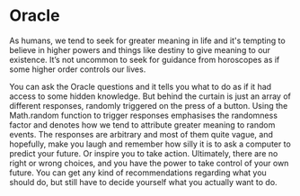 # Oracle

As humans, we tend to seek for greater meaning in life and it's tempting to
believe in higher powers and things like destiny to give meaning to our existence. 
It’s not uncommon to seek for guidance from horoscopes as if some higher order controls our lives. 

You can ask the Oracle questions and it tells you what to do as if it had access to some hidden knowledge. 
But behind the curtain is just an array of different responses, randomly triggered on the press of a button. 
Using the Math.random function to trigger responses emphasises the randomness factor and denotes
how we tend to attribute greater meaning to random events. The responses are arbitrary and most of them quite vague, 
and hopefully, make you laugh and remember how silly it is to ask a computer to predict your future. 
Or inspire you to take action. Ultimately, there are no right or wrong choices, 
and you have the power to take control of your own future. 
You can get any kind of recommendations regarding what you should do, but still have to decide yourself what you actually want to do.
